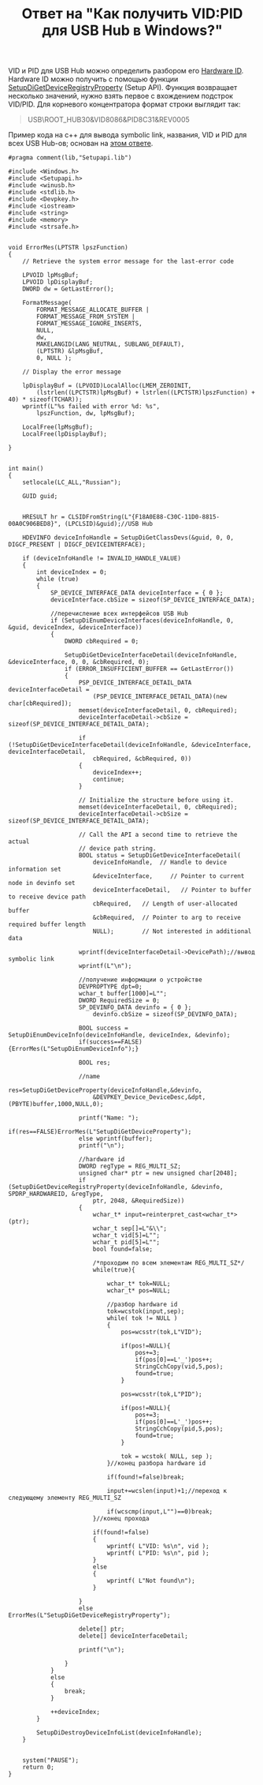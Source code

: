 ﻿---
title: "Ответ на \"Как получить VID:PID для USB Hub в Windows?\""
se.owner.user_id: 240512
se.owner.display_name: "MSDN.WhiteKnight"
se.owner.link: "https://ru.stackoverflow.com/users/240512/msdn-whiteknight"
se.answer_id: 736370
se.question_id: 472263
se.post_type: answer
se.is_accepted: False
---
<p>VID и PID для USB Hub можно определить разбором его <a href="https://docs.microsoft.com/en-us/windows-hardware/drivers/install/standard-usb-identifiers" rel="nofollow noreferrer">Hardware ID</a>. Hardware ID можно получить с помощью функции <a href="https://msdn.microsoft.com/en-us/library/windows/hardware/ff551967(v=vs.85).aspx" rel="nofollow noreferrer">SetupDiGetDeviceRegistryProperty</a> (Setup API). Функция возвращает несколько значений, нужно взять первое с вхождением подстрок VID/PID. Для корневого концентратора формат строки выглядит так:</p>

<blockquote>
  <p>USB\ROOT_HUB30&amp;VID8086&amp;PID8C31&amp;REV0005</p>
</blockquote>

<p>Пример кода на c++ для вывода symbolic link, названия, VID и PID для всех USB Hub-ов; основан на <a href="https://stackoverflow.com/a/36728329/8674428">этом ответе</a>.</p>

<pre><code>#pragma comment(lib,"Setupapi.lib")

#include &lt;Windows.h&gt;
#include &lt;Setupapi.h&gt;
#include &lt;winusb.h&gt;
#include &lt;stdlib.h&gt;
#include &lt;Devpkey.h&gt;
#include &lt;iostream&gt;
#include &lt;string&gt;
#include &lt;memory&gt;
#include &lt;strsafe.h&gt;


void ErrorMes(LPTSTR lpszFunction) 
{ 
    // Retrieve the system error message for the last-error code

    LPVOID lpMsgBuf;
    LPVOID lpDisplayBuf;
    DWORD dw = GetLastError(); 

    FormatMessage(
        FORMAT_MESSAGE_ALLOCATE_BUFFER | 
        FORMAT_MESSAGE_FROM_SYSTEM |
        FORMAT_MESSAGE_IGNORE_INSERTS,
        NULL,
        dw,
        MAKELANGID(LANG_NEUTRAL, SUBLANG_DEFAULT),
        (LPTSTR) &amp;lpMsgBuf,
        0, NULL );

    // Display the error message 

    lpDisplayBuf = (LPVOID)LocalAlloc(LMEM_ZEROINIT, 
        (lstrlen((LPCTSTR)lpMsgBuf) + lstrlen((LPCTSTR)lpszFunction) + 40) * sizeof(TCHAR)); 
    wprintf(L"%s failed with error %d: %s", 
        lpszFunction, dw, lpMsgBuf);     

    LocalFree(lpMsgBuf);
    LocalFree(lpDisplayBuf);

}


int main()
{
    setlocale(LC_ALL,"Russian");

    GUID guid;


    HRESULT hr = CLSIDFromString(L"{F18A0E88-C30C-11D0-8815-00A0C906BED8}", (LPCLSID)&amp;guid);//USB Hub

    HDEVINFO deviceInfoHandle = SetupDiGetClassDevs(&amp;guid, 0, 0, DIGCF_PRESENT | DIGCF_DEVICEINTERFACE);

    if (deviceInfoHandle != INVALID_HANDLE_VALUE)
    {
        int deviceIndex = 0;
        while (true)
        {
            SP_DEVICE_INTERFACE_DATA deviceInterface = { 0 };
            deviceInterface.cbSize = sizeof(SP_DEVICE_INTERFACE_DATA);

            //перечисление всех интерфейсов USB Hub
            if (SetupDiEnumDeviceInterfaces(deviceInfoHandle, 0, &amp;guid, deviceIndex, &amp;deviceInterface))
            {
                DWORD cbRequired = 0;

                SetupDiGetDeviceInterfaceDetail(deviceInfoHandle, &amp;deviceInterface, 0, 0, &amp;cbRequired, 0);
                if (ERROR_INSUFFICIENT_BUFFER == GetLastError())
                {
                    PSP_DEVICE_INTERFACE_DETAIL_DATA deviceInterfaceDetail = 
                        (PSP_DEVICE_INTERFACE_DETAIL_DATA)(new char[cbRequired]);
                    memset(deviceInterfaceDetail, 0, cbRequired);
                    deviceInterfaceDetail-&gt;cbSize = sizeof(SP_DEVICE_INTERFACE_DETAIL_DATA);

                    if (!SetupDiGetDeviceInterfaceDetail(deviceInfoHandle, &amp;deviceInterface, deviceInterfaceDetail, 
                        cbRequired, &amp;cbRequired, 0))
                    {
                        deviceIndex++;
                        continue;
                    }

                    // Initialize the structure before using it.
                    memset(deviceInterfaceDetail, 0, cbRequired);
                    deviceInterfaceDetail-&gt;cbSize = sizeof(SP_DEVICE_INTERFACE_DETAIL_DATA);

                    // Call the API a second time to retrieve the actual
                    // device path string.
                    BOOL status = SetupDiGetDeviceInterfaceDetail(
                        deviceInfoHandle,  // Handle to device information set
                        &amp;deviceInterface,     // Pointer to current node in devinfo set
                        deviceInterfaceDetail,   // Pointer to buffer to receive device path
                        cbRequired,   // Length of user-allocated buffer
                        &amp;cbRequired,  // Pointer to arg to receive required buffer length
                        NULL);        // Not interested in additional data

                    wprintf(deviceInterfaceDetail-&gt;DevicePath);//вывод symbolic link
                    wprintf(L"\n");

                    //получение информации о устройстве
                    DEVPROPTYPE dpt=0;
                    wchar_t buffer[1000]=L"";
                    DWORD RequiredSize = 0;
                    SP_DEVINFO_DATA devinfo = { 0 };
                        devinfo.cbSize = sizeof(SP_DEVINFO_DATA);

                    BOOL success = SetupDiEnumDeviceInfo(deviceInfoHandle, deviceIndex, &amp;devinfo);
                    if(success==FALSE){ErrorMes(L"SetupDiEnumDeviceInfo");}

                    BOOL res;

                    //name
                    res=SetupDiGetDeviceProperty(deviceInfoHandle,&amp;devinfo,
                        &amp;DEVPKEY_Device_DeviceDesc,&amp;dpt,(PBYTE)buffer,1000,NULL,0);

                    printf("Name: ");
                    if(res==FALSE)ErrorMes(L"SetupDiGetDeviceProperty");
                    else wprintf(buffer);
                    printf("\n");

                    //hardware id
                    DWORD regType = REG_MULTI_SZ;
                    unsigned char* ptr = new unsigned char[2048];
                    if (SetupDiGetDeviceRegistryProperty(deviceInfoHandle, &amp;devinfo, SPDRP_HARDWAREID, &amp;regType, 
                        ptr, 2048, &amp;RequiredSize))
                    {
                        wchar_t* input=reinterpret_cast&lt;wchar_t*&gt;(ptr);
                        wchar_t sep[]=L"&amp;\\";
                        wchar_t vid[5]=L"";
                        wchar_t pid[5]=L"";
                        bool found=false;

                        /*проходим по всем элементам REG_MULTI_SZ*/
                        while(true){

                            wchar_t* tok=NULL;
                            wchar_t* pos=NULL;

                            //разбор hardware id
                            tok=wcstok(input,sep);
                            while( tok != NULL )  
                            {                       
                                pos=wcsstr(tok,L"VID");

                                if(pos!=NULL){                          
                                    pos+=3;
                                    if(pos[0]==L'_')pos++;
                                    StringCchCopy(vid,5,pos);   
                                    found=true;
                                }

                                pos=wcsstr(tok,L"PID");

                                if(pos!=NULL){                          
                                    pos+=3;
                                    if(pos[0]==L'_')pos++;
                                    StringCchCopy(pid,5,pos);
                                    found=true;
                                }

                                tok = wcstok( NULL, sep ); 
                            }//конец разбора hardware id

                            if(found!=false)break;

                            input+=wcslen(input)+1;//переход к следующему элементу REG_MULTI_SZ

                            if(wcscmp(input,L"")==0)break;
                        }//конец прохода

                        if(found!=false)
                        {
                            wprintf( L"VID: %s\n", vid );
                            wprintf( L"PID: %s\n", pid );                           
                        }
                        else 
                        {
                            wprintf( L"Not found\n");
                        }

                    }
                    else ErrorMes(L"SetupDiGetDeviceRegistryProperty");

                    delete[] ptr;
                    delete[] deviceInterfaceDetail;

                    printf("\n");                   

                }
            }
            else
            {
                break;
            }

            ++deviceIndex;
        }

        SetupDiDestroyDeviceInfoList(deviceInfoHandle);
    }


    system("PAUSE");
    return 0;
}
</code></pre>
